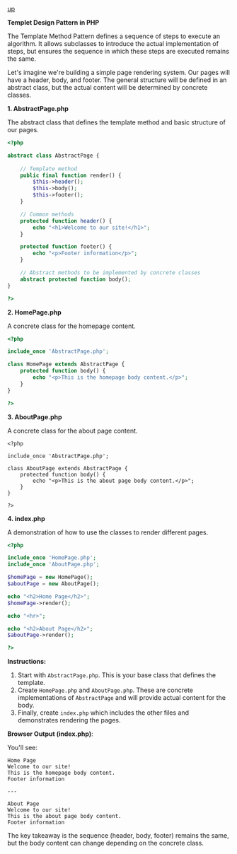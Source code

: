 [up](../README.md)


**Templet Design Pattern in PHP**

The Template Method Pattern defines a sequence of steps to execute an algorithm. It allows subclasses to introduce the actual implementation of steps, but ensures the sequence in which these steps are executed remains the same.

Let's imagine we're building a simple page rendering system. Our pages will have a header, body, and footer. The general structure will be defined in an abstract class, but the actual content will be determined by concrete classes.

**1. AbstractPage.php**

The abstract class that defines the template method and basic structure of our pages.

```php
<?php

abstract class AbstractPage {
    
    // Template method
    public final function render() {
        $this->header();
        $this->body();
        $this->footer();
    }

    // Common methods
    protected function header() {
        echo "<h1>Welcome to our site!</h1>";
    }

    protected function footer() {
        echo "<p>Footer information</p>";
    }

    // Abstract methods to be implemented by concrete classes
    abstract protected function body();
}

?>
```

**2. HomePage.php**

A concrete class for the homepage content.

```php
<?php

include_once 'AbstractPage.php';

class HomePage extends AbstractPage {
    protected function body() {
        echo "<p>This is the homepage body content.</p>";
    }
}

?>
```

**3. AboutPage.php**

A concrete class for the about page content.

```phpphp
<?php

include_once 'AbstractPage.php';

class AboutPage extends AbstractPage {
    protected function body() {
        echo "<p>This is the about page body content.</p>";
    }
}

?>
```

**4. index.php**

A demonstration of how to use the classes to render different pages.

```php
<?php

include_once 'HomePage.php';
include_once 'AboutPage.php';

$homePage = new HomePage();
$aboutPage = new AboutPage();

echo "<h2>Home Page</h2>";
$homePage->render();

echo "<hr>";

echo "<h2>About Page</h2>";
$aboutPage->render();

?>
```

**Instructions:**

1. Start with `AbstractPage.php`. This is your base class that defines the template.
2. Create `HomePage.php` and `AboutPage.php`. These are concrete implementations of `AbstractPage` and will provide actual content for the body.
3. Finally, create `index.php` which includes the other files and demonstrates rendering the pages.

**Browser Output (index.php)**:

You'll see:
```
Home Page
Welcome to our site!
This is the homepage body content.
Footer information

---

About Page
Welcome to our site!
This is the about page body content.
Footer information
```

The key takeaway is the sequence (header, body, footer) remains the same, but the body content can change depending on the concrete class.

